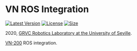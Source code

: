 # VN ROS Integration
[![Latest Version](https://img.shields.io/github/release/grvcPerception/vn_ros_integration)](https://github.com/grvcPerception/vn_ros_integration/releases)
[![License       ](https://img.shields.io/github/license/grvcPerception/vn_ros_integration)](LICENSE)
[![Size          ](https://img.shields.io/github/repo-size/grvcPerception/vn_ros_integration)](README.md)

2020, [ GRVC Robotics Laboratory at the University of Seville](https://grvc.us.es/).

[VN-200](https://www.vectornav.com/products/vn-200) ROS integration.

